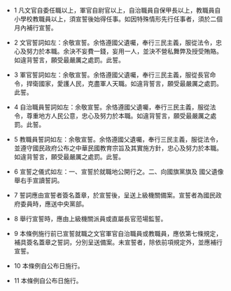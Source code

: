 * 1 凡文官自委任職以上，軍官自尉官以上，自治職員自保甲長以上，教職員自小學校教職員以上，須宣誓後始得任事。如因特殊情形先行任事者，須於二個月內補行宣誓。

* 2 文官誓詞如左：余敬宣誓。余恪遵國父遺囑，奉行三民主義，服從法令，忠心及努力於本職。余決不妄費一錢，妄用一人，並決不營私舞弊及授受賄賂。如違背誓言，願受最嚴厲之處罰。此誓。

* 3 軍官誓詞如左：余敬宣誓。余恪遵國父遺囑，奉行三民主義，服從長官命令，捍衛國家，愛護人民，克盡軍人天職。如違背誓言，願受最嚴厲之處罰。此誓。

* 4 自治職員誓詞如左：余敬宣誓。余恪遵國父遺囑，奉行三民主義，服從法令，尊重地方人民公意，忠心及努力於本職。如違背誓言，願受最嚴厲之處罰。此誓。

* 5 教職員誓詞如左：余敬宣誓。余恪遵國父遺囑，奉行三民主義，服從法令，並遵守國民政府公布之中華民國教育宗旨及其實施方針，忠心及努力於本職。如違背誓言，願受最嚴厲之處罰。此誓。

* 6 宣誓之儀式如左：一、宣誓於就職地公開行之。二、向國旗黨旗及 國父遺像舉右手宣讀誓詞。

* 7 誓詞應由宣誓者簽名蓋章，於宣誓後，呈送上級機關備案。宣誓者為國民政府委員時，應送中央黨部。

* 8 舉行宣誓時，應由上級機關派員或直屬長官蒞場監誓。

* 9 本條例施行前已宣誓就職之文官軍官自治職員或教職員，應依第七條規定，補具簽名蓋章之誓詞，分別呈送備案。未宣誓者，除依前項規定外，並應補行宣誓。

* 10 本條例自公布日施行。

* 11 本條例自公布日施行。

